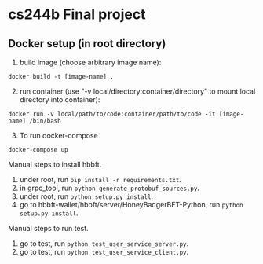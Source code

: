 # cs244b Final project

## Docker setup (in root directory)

1. build image (choose arbitrary image name):
```
docker build -t [image-name] . 
```
2. run container (use "-v local/directory:container/directory" to mount local directory into container):
```
docker run -v local/path/to/code:container/path/to/code -it [image-name] /bin/bash
```
3. To run docker-compose
```
docker-compose up
```

Manual steps to install hbbft.
1. under root, run `pip install -r requirements.txt`.
2. in grpc_tool, run `python generate_protobuf_sources.py`.
3. under root, run `python setup.py install`.
4. go to hbbft-wallet/hbbft/server/HoneyBadgerBFT-Python, run `python setup.py install`.

Manual steps to run test.
1. go to test, run `python test_user_service_server.py`.
2. go to test, run `python test_user_service_client.py`.